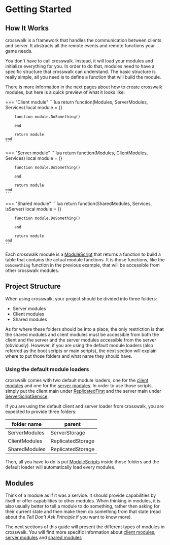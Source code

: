 # Getting Started

## How It Works

crosswalk is a framework that handles the communication between clients and server. It abstracts all the remote events and remote functions your game needs.

You don't have to call crosswalk. Instead, it will load your modules and initialize everything for you. In order to do that, modules need to have a specific structure that crosswalk can understand. The basic structure is really simple, all you need is to define a function that will build the module.

There is more information in the next pages about how to create crosswalk modules, but here is a quick preview of what it looks like:

=== "Client module"
    ```lua
    return function(Modules, ServerModules, Services)
        local module = {}

        function module.DoSomething()

        end

        return module
    end
    ```
=== "Server module"
    ```lua
    return function(Modules, ClientModules, Services)
        local module = {}

        function module.DoSomething()

        end

        return module
    end
    ```
=== "Shared module"
    ```lua
    return function(SharedModules, Services, isServer)
        local module = {}

        function module.DoSomething()

        end

        return module
    end
    ```

Each crosswalk module is a [ModuleScript](https://developer.roblox.com/en-us/api-reference/class/ModuleScript) that returns a function to build a table that contains the actual module functions. It is those functions, like the `DoSomething` function in the previous example, that will be accessible from other crosswalk modules.

## Project Structure

When using crosswalk, your project should be divided into three folders:

  - Server modules
  - Client modules
  - Shared modules

As for where these folders should be into a place, the only restriction is that the shared modules and client modules must be accessible from both the client and the server and the server modules accessible from the server (obviously). However, if you are using the default module loaders (also referred as the boot scripts or main scripts), the next section will explain where to put those folders and what name they should have.

### Using the default module loaders

crosswalk comes with two default module loaders, one for the [client modules](https://github.com/seaofvoices/crosswalk/blob/main/src/ClientMain.client.lua) and one for the [server modules](https://github.com/seaofvoices/crosswalk/blob/main/src/Main.server.lua). In order to use those scripts, simply put the client main under [ReplicatedFirst](https://developer.roblox.com/en-us/api-reference/class/ReplicatedFirst) and the server main under [ServerScriptService](https://developer.roblox.com/en-us/api-reference/class/ServerScriptService).

If you are using the default client and server loader from crosswalk, you are expected to provide three folders:

| folder name | parent |
| -- | -- |
| ServerModules | ServerStorage |
| ClientModules | ReplicatedStorage |
| SharedModules | ReplicatedStorage |

Then, all you have to do is put [ModuleScripts](https://developer.roblox.com/en-us/api-reference/class/ModuleScript) inside those folders and the default loader will automatically load every modules.

## Modules

Think of a module as if it was a service. It should provide capabilities by itself or offer capabilities to other modules. When thinking in modules, it is also usually better to tell a module to do something, rather then asking for their current state and then make them do something from that state (read about the *Tell Don't Ask Principle* if you want to know more).

The next sections of this guide will present the different types of modules in crosswalk. You will find more specific information about [client modules](ClientModules.md), [server modules](ServerModules.md) and [shared modules](SharedModules.md)
